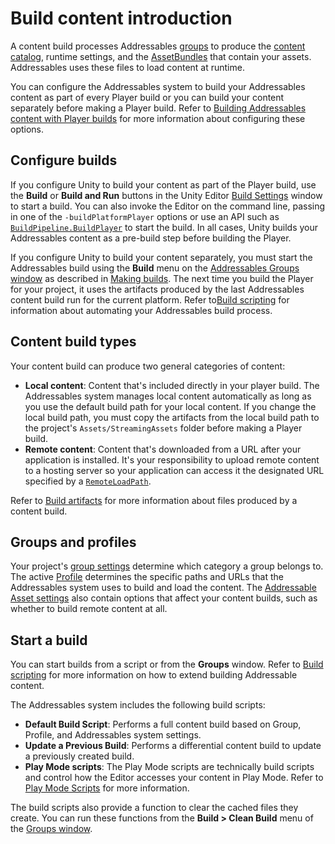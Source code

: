 # Build content introduction

A content build processes Addressables [groups](groups-intro.md) to produce the [content catalog](build-content-catalogs.md), runtime settings, and the [AssetBundles](xref:AssetBundlesIntro) that contain your assets. Addressables uses these files to load content at runtime.

You can configure the Addressables system to build your Addressables content as part of every Player build or you can build your content separately before making a Player build. Refer to [Building Addressables content with Player builds](build-player-builds.md) for more information about configuring these options.

## Configure builds

If you configure Unity to build your content as part of the Player build, use the __Build__ or __Build and Run__ buttons in the Unity Editor [Build Settings](xref:PublishingBuilds) window to start a build. You can also invoke the Editor on the command line, passing in one of the `-buildPlatformPlayer` options or use an API such as [`BuildPipeline.BuildPlayer`](xref:UnityEditor.BuildPipeline.BuildPlayer(UnityEditor.BuildPlayerOptions)) to start the build. In all cases, Unity builds your Addressables content as a pre-build step before building the Player.

If you configure Unity to build your content separately, you must start the Addressables build using the __Build__ menu on the [Addressables Groups window](GroupsWindow.md) as described in [Making builds](xref:addressables-building-content). The next time you build the Player for your project, it uses the artifacts produced by the last Addressables content build run for the current platform. Refer to[Build scripting](xref:addressables-api-build-player-content) for information about automating your Addressables build process.

## Content build types

Your content build can produce two general categories of content:

* __Local content__: Content that's included directly in your player build. The Addressables system manages local content automatically as long as you use the default build path for your local content. If you change the local build path, you must copy the artifacts from the local build path to the project's `Assets/StreamingAssets` folder before making a Player build.
* __Remote content__: Content that's downloaded from a URL after your application is installed. It's your responsibility to upload remote content to a hosting server so your application can access it the designated URL specified by a [`RemoteLoadPath`](xref:addressables-profiles).

Refer to [Build artifacts](xref:addressables-build-artifacts) for more information about files produced by a content build.

## Groups and profiles

Your project's [group settings](xref:addressables-group-schemas) determine which category a group belongs to. The active [Profile](xref:addressables-profiles) determines the specific paths and URLs that the Addressables system uses to build and load the content. The [Addressable Asset settings](xref:addressables-asset-settings) also contain options that affect your content builds, such as whether to build remote content at all.

## Start a build

You can start builds from a script or from the __Groups__ window. Refer to [Build scripting](xref:addressables-api-build-player-content) for more information on how to extend building Addressable content.

The Addressables system includes the following build scripts:

* __Default Build Script__: Performs a full content build based on Group, Profile, and Addressables system settings.
* __Update a Previous Build__: Performs a differential content build to update a previously created build.
* __Play Mode scripts__: The Play Mode scripts are technically build scripts and control how the Editor accesses your content in Play Mode. Refer to [Play Mode Scripts](xref:addressables-groups-window) for more information.

The build scripts also provide a function to clear the cached files they create. You can run these functions from the __Build > Clean Build__ menu of the [Groups window](GroupsWindow.md).

